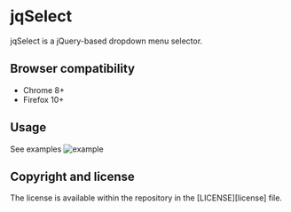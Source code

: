 jqSelect
=======

jqSelect is a jQuery-based dropdown menu selector.

Browser compatibility
---------------------
* Chrome 8+
* Firefox 10+

Usage
-----
See examples
![example](examples/example.jpg)

Copyright and license
---------------------
The license is available within the repository in the [LICENSE][license] file.
